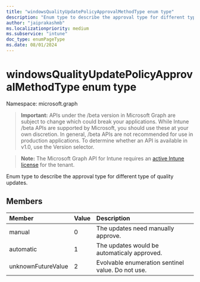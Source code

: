 ```yaml
---
title: "windowsQualityUpdatePolicyApprovalMethodType enum type"
description: "Enum type to describe the approval type for different type of quality updates."
author: "jaiprakashmb"
ms.localizationpriority: medium
ms.subservice: "intune"
doc_type: enumPageType
ms.date: 08/01/2024
---
```


# windowsQualityUpdatePolicyApprovalMethodType enum type

Namespace: microsoft.graph

> **Important:** APIs under the /beta version in Microsoft Graph are subject to change which could break your applications. While Intune /beta APIs are supported by Microsoft, you should use these at your own discretion. In general, /beta APIs are not recommended for use in production applications. To determine whether an API is available in v1.0, use the Version selector.

> **Note:** The Microsoft Graph API for Intune requires an [active Intune license](https://go.microsoft.com/fwlink/?linkid=839381) for the tenant.

Enum type to describe the approval type for different type of quality updates.

## Members
|Member|Value|Description|
|:---|:---|:---|
|manual|0|The updates need manually approve.|
|automatic|1|The updates would be automaticaly approved.|
|unknownFutureValue|2|Evolvable enumeration sentinel value. Do not use.|